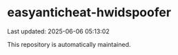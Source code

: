# easyanticheat-hwidspoofer

Last updated: 2025-06-06 05:13:02

This repository is automatically maintained.
